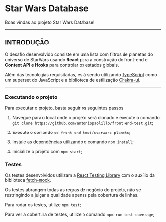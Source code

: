 # Star Wars Database

Boas vindas ao projeto Star Wars Database!

---

## INTRODUÇÃO

O desafio desenvolvido consiste em uma lista com filtros de planetas do universo de StarWars usando **React** para a construção do front-end e **Context API e Hooks** para controlar os estados globais.


Além das tecnologias requisitadas, está sendo utilizando [TypeScript](https://www.typescriptlang.org/) como um superset do JavaScript e a biblioteca de estilização [Chakra-ui](https://chakra-ui.com/).

---

### Executando o projeto

Para executar o projeto, basta seguir os seguintes passos:


1. Navegue para o local onde o projeto será clonado e execute o comando `git clone https://github.com/antoniopaolillo/front-end-test.git`;


2. Execute o comando `cd front-end-test/starwars-planets`;


3. Instale as dependências utilizando o comando `npm install`;


4. Inicialize o projeto com `npm start`;

### Testes

Os testes desenvolvidos utilizam a [React Testing Library](https://testing-library.com/docs/react-testing-library/intro/) com o auxílio da biblioteca [fetch-mock](https://www.npmjs.com/package/fetch-mock).


Os testes abrangem todas as regras de negócio do projeto, não se restringindo a julgar a qualidade apenas pela cobertura de linhas.


Para rodar os testes, utilize `npm test`;


Para ver a cobertura de testes, utilize o comando `npm run test-coverage`;

